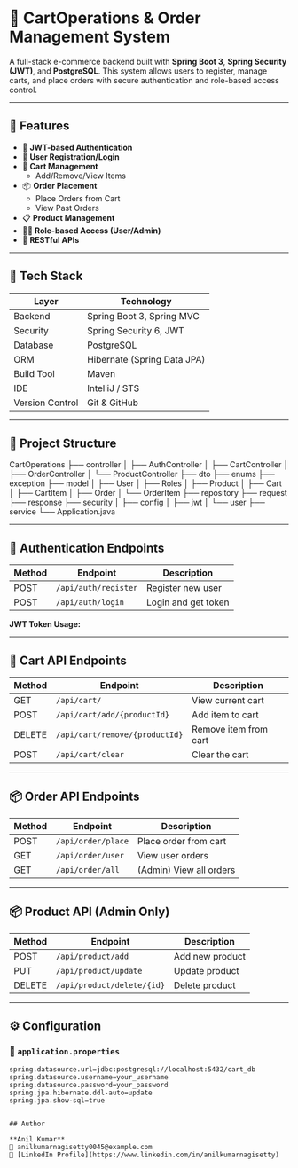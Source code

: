 # 🛒 CartOperations & Order Management System

A full-stack e-commerce backend built with **Spring Boot 3**, **Spring Security (JWT)**, and **PostgreSQL**. This system allows users to register, manage carts, and place orders with secure authentication and role-based access control.

---

## 🚀 Features

- 🔐 **JWT-based Authentication**  
- 👤 **User Registration/Login**  
- 🛒 **Cart Management**
  - Add/Remove/View Items
- 📦 **Order Placement**
  - Place Orders from Cart
  - View Past Orders
- 📋 **Product Management**
- 🧑‍⚖️ **Role-based Access (User/Admin)**
- 📄 **RESTful APIs**

---

## 🧰 Tech Stack

| Layer          | Technology                 |
|----------------|-----------------------------|
| Backend        | Spring Boot 3, Spring MVC   |
| Security       | Spring Security 6, JWT      |
| Database       | PostgreSQL                  |
| ORM            | Hibernate (Spring Data JPA) |
| Build Tool     | Maven                       |
| IDE            | IntelliJ / STS              |
| Version Control| Git & GitHub                |

---

## 📂 Project Structure

CartOperations
├── controller
│ ├── AuthController
│ ├── CartController
│ ├── OrderController
│ └── ProductController
├── dto
├── enums
├── exception
├── model
│ ├── User
│ ├── Roles
│ ├── Product
│ ├── Cart
│ ├── CartItem
│ ├── Order
│ └── OrderItem
├── repository
├── request
├── response
├── security
│ ├── config
│ ├── jwt
│ └── user
├── service
└── Application.java


---

## 🔐 Authentication Endpoints

| Method | Endpoint               | Description          |
|--------|------------------------|----------------------|
| POST   | `/api/auth/register`   | Register new user    |
| POST   | `/api/auth/login`      | Login and get token  |

**JWT Token Usage:**

---

## 🛒 Cart API Endpoints

| Method | Endpoint                      | Description            |
|--------|-------------------------------|------------------------|
| GET    | `/api/cart/`                  | View current cart      |
| POST   | `/api/cart/add/{productId}`   | Add item to cart       |
| DELETE | `/api/cart/remove/{productId}`| Remove item from cart  |
| POST   | `/api/cart/clear`             | Clear the cart         |

---

## 📦 Order API Endpoints

| Method | Endpoint            | Description            |
|--------|---------------------|------------------------|
| POST   | `/api/order/place`  | Place order from cart  |
| GET    | `/api/order/user`   | View user orders       |
| GET    | `/api/order/all`    | (Admin) View all orders|

---

## 📦 Product API (Admin Only)

| Method | Endpoint              | Description         |
|--------|-----------------------|---------------------|
| POST   | `/api/product/add`    | Add new product     |
| PUT    | `/api/product/update` | Update product      |
| DELETE | `/api/product/delete/{id}` | Delete product |

---

## ⚙️ Configuration

### 📄 `application.properties`

```properties
spring.datasource.url=jdbc:postgresql://localhost:5432/cart_db
spring.datasource.username=your_username
spring.datasource.password=your_password
spring.jpa.hibernate.ddl-auto=update
spring.jpa.show-sql=true


## Author

**Anil Kumar**  
📧 anilkumarnagisetty0045@example.com  
🔗 [LinkedIn Profile](https://www.linkedin.com/in/anilkumarnagisetty)
